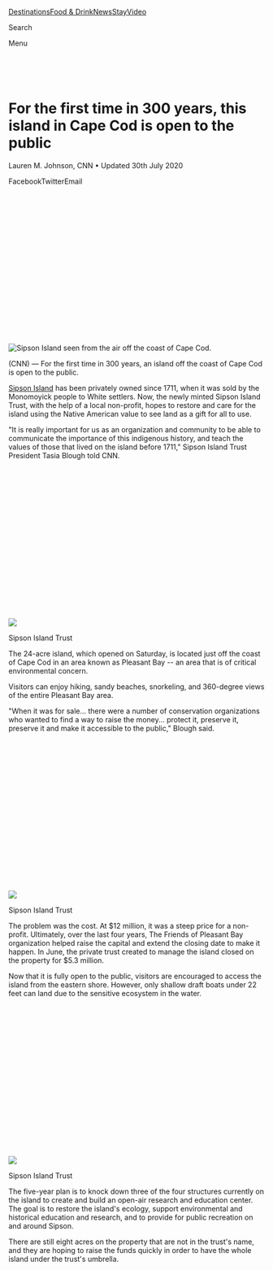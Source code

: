 <div id="mount">

<div class="Chrome__component">

<span style="font-size:0"></span>

<div>

<div class="StickyTop__ad" style="transition:max-height 0.6s cubic-bezier(0.23, 1, 0.32, 1);max-height:none">

<div class="Ad__component">

<div id="ad_bnr_atf_01" class="Ad__tag">

</div>

</div>

</div>

<span style="font-size:0"></span>

<div class="Header__container Header__isShown">

<div class="Header__component header" style="transition:transform 0.6s cubic-bezier(0.23, 1, 0.32, 1);transform:translateY(0)">

<div class="Header__wrapper">

<div class="Header__logo">

[](/)[](/travel)

</div>

<div class="Header__navigation">

[Destinations](/travel/destinations)[Food &
Drink](/travel/food-and-drink)[News](/travel/news)[Stay](/travel/stay)[Video](/travel/videos)

<div class="Header__search">

<span class="Header__hidden">Search</span>

</div>

<div class="Header__burger">

<div class="Header__burgerIcon">

<span class="Header__hidden">Menu</span>

</div>

</div>

</div>

</div>

</div>

</div>

</div>

<div style="transition:padding-top 0.6s cubic-bezier(0.23, 1, 0.32, 1);padding-top:50px">

</div>

<div class="Chrome__content">

<div>

</div>

<div>

</div>

<div class="sc-fhYwyz fmNZgG">

<div class="Article__component Article__hasEntitlement">

<div class="Zone__component Article__zone">

<div class="Article__pageTop">

<div class="Article__wrapper Article__topWrapper">

<div class="Article__pageHead Article__pad">

# For the first time in 300 years, this island in Cape Cod is open to the public

<div class="Article__subtitle">

Lauren M. Johnson, CNN • Updated 30th July 2020

</div>

</div>

<div class="Article__head Article__pad">

<div class="SocialBar__component SocialBar__horizontal Article__socialBar">

<span class="SocialBar__icon SocialBar__facebook">Facebook</span><span class="SocialBar__icon SocialBar__twitter">Twitter</span><span class="SocialBar__icon SocialBar__email">Email</span>

</div>

<div class="Article__entitlement">

<div id="ad_mod_85a882a72" data-ad-branding="default">

</div>

</div>

</div>

</div>

<div class="Hero__component">

<div class="Hero__wrapper">

<div class="Hero__imageWrapper">

<div class="Image__component Image__hasAspectRatio" style="padding-top:56.25%">

![Sipson Island seen from the air off the coast of Cape Cod.
](https://dynaimage.cdn.cnn.com/cnn/e_blur:500,q_auto:low,w_50,c_fill,g_auto,h_28,ar_16:9/http%3A%2F%2Fcdn.cnn.com%2Fcnnnext%2Fdam%2Fassets%2F200729180416-01-sipson-island.jpg)

</div>

</div>

</div>

</div>

</div>

<div class="Article__wrapper">

<div class="Article__primary">

<div>

<div class="Article__content">

<div class="Article__pad">

<div class="Article__body Article__hasReadMore" style="max-height:">

<div class="Paragraph__component">

(CNN) — <span>For the first time in 300 years, an island off the coast
of Cape Cod is open to the public. </span>

</div>

<div class="Paragraph__component">

<span>[Sipson
Island](https://www.sipsonislandtrust.org/?fbclid=IwAR1DZD57JD8Vcl-DeP1HhzRX0fNN-nWk3geigW7Hhu3EiUISFEQfBeUtSEY)
has been privately owned since 1711, when it was sold by the Monomoyick
people to White settlers. Now, the newly minted Sipson Island Trust,
with the help of a local non-profit, hopes to restore and care for the
island using the Native American value to see land as a gift for all to
use. </span>

</div>

<div>

<div class="Ad__component">

<div id="ad_rect_atf_02" class="Ad__tag Article__adBody Ad__hasLabel">

</div>

</div>

</div>

<div class="Paragraph__component">

<span>"It is really important for us as an organization and community to
be able to communicate the importance of this indigenous history, and
teach the values of those that lived on the island before 1711," Sipson
Island Trust President Tasia Blough told CNN. </span>

</div>

<div class="CaptionedImage__component">

<div class="Image__component CaptionedImage__image Image__hasAspectRatio" style="padding-top:56.25%">

![](https://dynaimage.cdn.cnn.com/cnn/e_blur:500,q_auto:low,w_50,c_fill,g_auto,h_28,ar_16:9/http%3A%2F%2Fcdn.cnn.com%2Fcnnnext%2Fdam%2Fassets%2F200729180648-02-sipson-island.jpg)

</div>

<div class="CaptionedImage__credit">

Sipson Island Trust

</div>

</div>

<div class="Paragraph__component">

<span>The 24-acre island, which opened on Saturday, is located just off
the coast of Cape Cod in an area known as Pleasant Bay -- an area that
is of critical environmental concern. </span>

</div>

<div class="Paragraph__component">

<span>Visitors can enjoy hiking, sandy beaches, snorkeling, and
360-degree views of the entire Pleasant Bay area. </span>

</div>

<div class="Paragraph__component">

<span>"When it was for sale... there were a number of conservation
organizations who wanted to find a way to raise the money... protect it,
preserve it, preserve it and make it accessible to the public," Blough
said.</span>

</div>

<div class="CaptionedImage__component">

<div class="Image__component CaptionedImage__image Image__hasAspectRatio" style="padding-top:56.25%">

![](https://dynaimage.cdn.cnn.com/cnn/e_blur:500,q_auto:low,w_50,c_fill,g_auto,h_28,ar_16:9/http%3A%2F%2Fcdn.cnn.com%2Fcnnnext%2Fdam%2Fassets%2F200729180117-03-sipson-island.jpg)

</div>

<div class="CaptionedImage__credit">

Sipson Island Trust

</div>

</div>

<div class="Paragraph__component">

<span>The problem was the cost. At $12 million, it was a steep price for
a non-profit. Ultimately, over the last four years, The Friends of
Pleasant Bay organization helped raise the capital and extend the
closing date to make it happen. In June, the private trust created to
manage the island closed on the property for $5.3 million. </span>

</div>

<div class="Paragraph__component">

<span>Now that it is fully open to the public, visitors are encouraged
to access the island from the eastern shore. However, only shallow draft
boats under 22 feet can land due to the sensitive ecosystem in the
water. </span>

</div>

<div class="CaptionedImage__component">

<div class="Image__component CaptionedImage__image Image__hasAspectRatio" style="padding-top:56.25%">

![](https://dynaimage.cdn.cnn.com/cnn/e_blur:500,q_auto:low,w_50,c_fill,g_auto,h_28,ar_16:9/http%3A%2F%2Fcdn.cnn.com%2Fcnnnext%2Fdam%2Fassets%2F200729180204-05-sipson-island.jpg)

</div>

<div class="CaptionedImage__credit">

Sipson Island Trust

</div>

</div>

<div class="Paragraph__component">

<span>The five-year plan is to knock down three of the four structures
currently on the island to create and build an open-air research and
education center. The goal is to restore the island's ecology, support
environmental and historical education and research, and to provide for
public recreation on and around Sipson.</span>

</div>

<div class="Paragraph__component">

<span>There are still eight acres on the property that are not in the
trust's name, and they are hoping to raise the funds quickly in order to
have the whole island under the trust's umbrella. </span>

</div>

</div>

</div>

<div class="Article__contentTail">

<div class="Zone__component Article__zone Article__contentTailZone">

<div class="lazyload-placeholder" style="height:100%">

</div>

</div>

<div class="Zone__component Article__zone Article__promo">

<div class="PromoBestBeaches__component">

[](//www.cnn.com/interactive/travel/best-beaches)

<div class="PromoBestBeaches__content">

<span class="PromoBestBeaches__titleTop">A year of the
world's</span><span class="PromoBestBeaches__beaches">Best
Beaches</span><span class="PromoBestBeaches__titleBottom">There's a
perfect beach for every week of the year. Join us on a 12-month journey
to see them all</span>

<div class="Button__component Button__light Button__WHITE PromoBestBeaches__button">

<span class="Button__ctaText">Go to the best beaches</span>

</div>

</div>

<div class="PromoBestBeaches__wrapper">

<div class="Image__component PromoBestBeaches__heroImage Image__hasAspectRatio" style="padding-top:56.25%">

![](https://dynaimage.cdn.cnn.com/cnn/e_blur:500,q_auto:low,w_50,c_fill,g_auto,h_28,ar_16:9/http%3A%2F%2Fcdn.cnn.com%2Fcnnnext%2Fdam%2Fassets%2F171220172042-best-beaches-promo.jpg)

</div>

</div>

</div>

</div>

</div>

</div>

</div>

</div>

<div class="Article__secondary">

</div>

</div>

<div class="Article__wrapper">

<div class="Article__primary">

</div>

</div>

</div>

<div class="Ad__component">

<div id="ad_nat_btf_01" class="Ad__tag">

</div>

</div>

<div class="Ad__component">

<div id="ad_oop_float_01" class="Ad__tag">

</div>

</div>

</div>

</div>

<div class="Grid-sc-1kcyc0j-0 hFujui">

<div class="Cell-i0zvfi-0 laaVcq">

<div class="Text-sc-1amvtpj-0 gYetWy">

Search

</div>

<div class="Box-sc-1fet97o-0 bQmsQJ">

</div>

<div class="Box-sc-1fet97o-0 fyifOt">

</div>

</div>

</div>

<div class="Grid-sc-1kcyc0j-0 hFujui">

<div class="Cell-i0zvfi-0 dxrNOP">

<div class="Box-sc-1fet97o-0 sc-cJSrbW dBbbZo">

  - [US](/us "visit the US section")
      - [Crime +
        Justice](/specials/us/crime-and-justice "visit the Crime + Justice section")
      - [Energy +
        Environment](/specials/us/energy-and-environment "visit the Energy + Environment section")
      - [Extreme
        Weather](/specials/us/extreme-weather "visit the Extreme Weather section")
      - [Space +
        Science](/specials/space-science "visit the Space + Science section")
  - [World](/world "visit the World section")
      - [Africa](/africa "visit the Africa section")
      - [Americas](/americas "visit the Americas section")
      - [Asia](/asia "visit the Asia section")
      - [Australia](/australia "visit the Australia section")
      - [China](/china "visit the China section")
      - [Europe](/europe "visit the Europe section")
      - [India](/india "visit the India section")
      - [Middle East](/middle-east "visit the Middle East section")
      - [United Kingdom](/uk "visit the United Kingdom section")
  - [Politics](/politics "visit the Politics section")
      - [45](/specials/politics/president-donald-trump-45 "visit the 45 section")
      - [Congress](/specials/politics/congress-capitol-hill "visit the Congress section")
      - [SCOTUS](/specials/politics/supreme-court-nine "visit the SCOTUS section")
      - [Facts
        First](/specials/politics/fact-check-politics "visit the Facts First section")
      - [2020](/specials/politics/2020-election-coverage "visit the 2020 section")
      - [Candidates](/election/2020/candidates "visit the Candidates section")
  - [Business](/business "visit the Business section")
      - [Markets](https://money.cnn.com/data/markets/ "visit the Markets section")
      - [Tech](/business/tech "visit the Tech section")
      - [Media](/business/media "visit the Media section")
      - [Success](/business/success "visit the Success section")
      - [Perspectives](/business/perspectives "visit the Perspectives section")
      - [Videos](/business/videos "visit the Videos section")
  - [Opinion](/opinions "visit the Opinion section")
      - [Political
        Op-Eds](/specials/opinion/opinion-politics "visit the Political Op-Eds section")
      - [Social
        Commentary](/specials/opinion/opinion-social-issues "visit the Social Commentary section")
  - [Health](/health "visit the Health section")
      - [Food](/specials/health/food-diet "visit the Food section")
      - [Fitness](/specials/health/fitness-excercise "visit the Fitness section")
      - [Wellness](/specials/health/wellness "visit the Wellness section")
      - [Parenting](/specials/health/parenting "visit the Parenting section")
      - [Vital
        Signs](/specials/health/vital-signs "visit the Vital Signs section")
  - [Entertainment](/entertainment "visit the Entertainment section")
      - [Stars](/entertainment/celebrities "visit the Stars section")
      - [Screen](/entertainment/movies "visit the Screen section")
      - [Binge](/entertainment/tv-shows "visit the Binge section")
      - [Culture](/entertainment/culture "visit the Culture section")
      - [Media](/business/media "visit the Media section")
  - [Tech](/business/tech "visit the Tech section")
      - [Innovate](/specials/tech/innovate "visit the Innovate section")
      - [Gadget](/specials/tech/gadget "visit the Gadget section")
      - [Mission:
        Ahead](/specials/tech/mission-ahead "visit the Mission: Ahead section")
      - [Upstarts](/specials/tech/upstarts "visit the Upstarts section")
      - [Work
        Transformed](/specials/tech/work-transformed "visit the Work Transformed section")
      - [Innovative
        Cities](/specials/tech/innovative-cities "visit the Innovative Cities section")
  - [Style](/style "visit the Style section")
      - [Arts](/style/arts "visit the Arts section")
      - [Design](/style/design "visit the Design section")
      - [Fashion](/style/fashion "visit the Fashion section")
      - [Architecture](/style/architecture "visit the Architecture section")
      - [Luxury](/style/luxury "visit the Luxury section")
      - [Beauty](/style/beauty "visit the Beauty section")
      - [Video](/style/videos "visit the Video section")
  - [Travel](/travel "visit the Travel section")
      - [Destinations](/travel/destinations "visit the Destinations section")
      - [Food &
        Drink](/travel/food-and-drink "visit the Food & Drink section")
      - [News](/travel/news "visit the News section")
      - [Stay](/travel/stay "visit the Stay section")
      - [Videos](/travel/videos "visit the Videos section")
  - [Sports](http://bleacherreport.com "visit the Sports section")
      - [Pro
        Football](http://bleacherreport.com/nfl "visit the Pro Football section")
      - [College
        Football](http://bleacherreport.com/college-football "visit the College Football section")
      - [Basketball](http://bleacherreport.com/nba "visit the Basketball section")
      - [Baseball](http://bleacherreport.com/mlb "visit the Baseball section")
      - [Soccer](http://bleacherreport.com/world-football "visit the Soccer section")
      - [Olympics](/specials/sport/winter-olympics-2018 "visit the Olympics section")
  - [Videos](/videos "visit the Videos section")
      - [Live TV](//cnn.it/go2 "visit the Live TV  section")
      - [Digital
        Studios](/specials/digital-studios "visit the Digital Studios section")
      - [CNN
        Films](/specials/videos/digital-shorts "visit the CNN Films section")
      - [HLN](/specials/videos/hln "visit the HLN section")
      - [TV Schedule](/tv/schedule/cnn "visit the TV Schedule section")
      - [TV Shows
        A-Z](/specials/tv/all-shows "visit the TV Shows A-Z section")
      - [CNNVR](/vr "visit the CNNVR section")
  - [Coupons](//coupons.cnn.com "visit the Coupons section")
      - [CNN
        Underscored](/cnn-underscored/ "visit the CNN Underscored section")
      - [Explore](/specials/cnn-underscored/explore/ "visit the Explore section")
      - [Wellness](/specials/cnn-underscored/wellness/ "visit the Wellness section")
      - [Gadgets](/specials/cnn-underscored/gadgets/ "visit the Gadgets section")
      - [Lifestyle](/specials/cnn-underscored/lifestyle/ "visit the Lifestyle section")
      - [CNN
        Store](//store.cnn.com/?utm_source=cnn.com&utm_medium=referral&utm_campaign=navbar "visit the CNN Store section")
  - [More](/more "visit the More section")
      - [Photos](/specials/photos "visit the Photos section")
      - [Longform](/specials/cnn-longform "visit the Longform section")
      - [Investigations](/specials/cnn-investigates "visit the Investigations section")
      - [CNN
        Profiles](/specials/profiles "visit the CNN Profiles section")
      - [CNN
        Leadership](/specials/more/cnn-leadership "visit the CNN Leadership section")
      - [CNN
        Newsletters](/email/subscription "visit the CNN Newsletters section")
      - [Work for
        CNN](https://www.turnerjobs.com/search-jobs?orgIds=1174&ac=19299 "visit the Work for CNN section")

</div>

</div>

</div>

<div class="Box-sc-1fet97o-0 sc-TOsTZ Qfqyl">

-----

</div>

<div class="Grid-sc-1kcyc0j-0 hFujui">

<div class="Cell-i0zvfi-0 dxrNOP">

<div class="Flex-sc-1sqrs56-0 drTWbY">

<div class="Flex-sc-1sqrs56-0 sc-kjoXOD dAqPFb">

<div class="Flex-sc-1sqrs56-0 sc-bdVaJa bemtay" size="40">

</div>

</div>

<div class="Flex-sc-1sqrs56-0 sc-gisBJw kFQkml">

<div class="Flex-sc-1sqrs56-0 sc-kGXeez iYeEWm" data-test="social-follow-bar">

<span class="Text-sc-1amvtpj-0-span jKFEoX" data-font-weight="bold" data-test="follow-text" data-font-size="12" data-letter-spacing="1.5">Follow
CNN </span>

<div class="Box-sc-1fet97o-0 sc-dxgOiQ fvkMJY" data-mode="light">

</div>

  - 
  - 
  - 

</div>

</div>

</div>

</div>

</div>

<div class="Grid-sc-1kcyc0j-0 hFujui">

<div class="Cell-i0zvfi-0 dxrNOP">

<div class="Box-sc-1fet97o-0 sc-kgAjT fXByFM">

-----

</div>

<div class="Box-sc-1fet97o-0 cApVqV">

  - [Terms of Use](/terms "visit the Terms of Use section")
  - [Privacy Policy](/privacy "visit the Privacy Policy section")
  - [Accessibility &
    CC](/accessibility "visit the Accessibility & CC section")
  - [AdChoices](# "visit the AdChoices section")
  - [About Us](/about "visit the About Us section")
  - [CNN Studio Tours](/tour "visit the CNN Studio Tours section")
  - [Modern Slavery Act
    Statement](/msa "visit the Modern Slavery Act Statement section")
  - [Advertise with
    us](https://commercial.cnn.com "visit the Advertise with us section")
  - [CNN Store](//store.cnn.com "visit the CNN Store section")
  - [Newsletters](/newsletters "visit the Newsletters section")
  - [Transcripts](/transcripts "visit the Transcripts section")
  - [License Footage](/collection "visit the License Footage section")
  - [CNN
    Newsource](http://cnnnewsource.com "visit the CNN Newsource section")
  - [Sitemap](https://www.cnn.com/sitemap.html "visit the Sitemap section")

</div>

<div class="Box-sc-1fet97o-0 sc-dVhcbM knYjET" data-mode="light" data-component="copyright">

<span class="Text-sc-1amvtpj-0-span sc-fBuWsC eOrGtR" data-area="copyright-CNN">©
2020 Cable News Network.</span>[Turner Broadcasting System,
Inc.](//www.turner.com "Turner Broadcasting System, Inc.")<span class="Text-sc-1amvtpj-0-span sc-fBuWsC eOrGtR">All
Rights
Reserved.</span><span class="Text-sc-1amvtpj-0-span sc-fBuWsC sc-eqIVtm iNQXQO">CNN
Sans ™ & © 2016 Cable News Network.</span>

</div>

</div>

</div>

</div>

</div>

</div>
